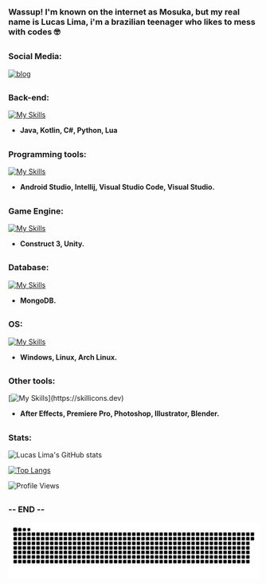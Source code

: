 ### Wassup! I'm known on the internet as Mosuka, but my real name is Lucas Lima, i'm a brazilian teenager who likes to mess with codes 🤓

##

### Social Media:
[![blog](https://img.shields.io/badge/Instagram-E4405F?style=for-the-badge&logo=instagram&logoColor=white)](https://www.instagram.com/lucasligos?igsh=MTVkN2R3anY3MzdhaA==)

##

### Back-end:

[![My Skills](https://skillicons.dev/icons?i=java,kotlin,cs,py,lua)](https://skillicons.dev)

+ **Java, Kotlin, C#, Python, Lua**

##

### Programming tools:

[![My Skills](https://skillicons.dev/icons?i=androidstudio,idea,vscode,visualstudio)](https://skillicons.dev)

+ **Android Studio, Intellij, Visual Studio Code, Visual Studio.**

##

### Game Engine:
[![My Skills](https://skillicons.dev/icons?i=unity)](https://skillicons.dev)

+ **Construct 3, Unity.**

##

### Database:
[![My Skills](https://skillicons.dev/icons?i=mongo)](https://skillicons.dev)
+ **MongoDB.**

##

### OS:
[![My Skills](https://skillicons.dev/icons?i=windows,linux,arch)](https://skillicons.dev)
+ **Windows, Linux, Arch Linux.**

##

### Other tools:

[![My Skills](https://skillicons.dev/icons?i=aftereffects,premiere,photoshop,illustrator,blender,)](https://skillicons.dev)

+ **After Effects, Premiere Pro, Photoshop, Illustrator, Blender.**

##

### Stats:

![Lucas Lima's GitHub stats](https://github-readme-stats.vercel.app/api?username=MosukaSan&show_icons=true&theme=radical)

[![Top Langs](https://github-readme-stats.vercel.app/api/top-langs/?username=MosukaSan)](https://github.com/anuraghazra/github-readme-stats)

![Profile Views](https://komarev.com/ghpvc/?username=MosukaSan)

##

### -- END --

<picture>
  <source media="(prefers-color-scheme: dark)" srcset="https://raw.githubusercontent.com/MosukaSan/MosukaSan/output/github-contribution-grid-snake-dark.svg">
  <source media="(prefers-color-scheme: light)" srcset="https://raw.githubusercontent.com/MosukaSan/MosukaSan/output/github-contribution-grid-snake.svg">
  <img alt="github contribution grid snake animation" src="https://raw.githubusercontent.com/MosukaSan/MosukaSan/output/github-contribution-grid-snake.svg">
</picture>
